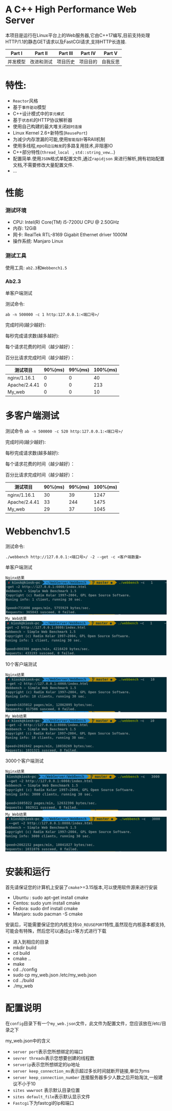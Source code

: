 # A C++ High Performance Web Server

本项目是运行在Linux平台上的Web服务器,它由C++17编写,目前支持处理HTTP/1.1的静态GET请求以及FastCGI请求,支持HTTP长连接.

| Part Ⅰ   | Part Ⅱ     | Part Ⅲ   | Part Ⅳ   | Part V   |
| -------- | ---------- | -------- | -------- | -------- |
| 并发模型 | 改进和测试 | 项目历史 | 项目目的 | 自我反思 |

# 特性:


- `Reactor`风格
- 基于`事件驱动`模型
- C++设计模式中的`享元模式`
- 基于`状态机`的HTTP协议解析器
 - 使用自己构建的最大堆关闭`超时连接`
- Linux Kernel 2.6+新特性(`ReusePort`)
-  为减少内存泄漏的可能,使用`智能指针`等RAII机制
- 使用多线程,epoll`边沿触发`的多路复用技术,非阻塞IO
- C++部分特性(`thread_local ` , `std::string_vew`...)
- 配置简单.使用`JSON`格式单配置文件,通过`rapidjson` 来进行解析,拥有初始配置文档,不需要修改大量配置文件.
- ...

# 性能
###  测试环境


  - CPU: Intel(R) Core(TM) i5-7200U CPU @ 2.50GHz
  -  内存: 12GiB
  -  网卡:	RealTek RTL-8169 Gigabit Ethernet driver 1000M
  - 操作系统: Manjaro Linux

  ### 测试工具


使用工具: `ab2.3`和`Webbench1.5`

### Ab2.3

单客户端测试
 
 测试命令:

`ab -n 500000 -c 1 http:127.0.0.1:<端口号>/`

完成时间(越少越好):

每秒完成请求数(越多越好):

每个请求花费的时间（越少越好）：

百分比请求完成时间（越少越好）：


| 测试项目      | 90%(ms) | 99%(ms) | 100%(ms) |
| ------------- | ------- | ------- | -------- |
| nginx/1.16.1  | 0       | 0       | 40       |
| Apache/2.4.41 | 0       | 0       | 213      |
| My_web        | 0       | 0       | 10       |


# 多客户端测试

测试命令
`ab -n 500000 -c 520 http:127.0.0.1:<端口号>/
`

完成时间(越少越好):

每秒完成请求数(越多越好):

每个请求花费的时间（越少越好）：

百分比请求完成时间（越少越好）：

| 测试项目      | 90%(ms) | 99%(ms) | 100%(ms) |
| ------------- | ------- | ------- | -------- |
| nginx/1.16.1  | 30      | 39      | 1247     |
| Apache/2.4.41 | 33      | 244     | 1475     |
| My_web        | 29      | 37      | 1045     |

# Webbenchv1.5


测试命令:

`./webbench http://127.0.0.1:<端口号>/ -2 --get -c <客户端数量>`

单客户端测试

`Nginx结果`
![image](https://github.com/LhdDream/my_web/blob/master/my_web/img/Web1a.png)
`My_Web结果`
![image](https://github.com/LhdDream/my_web/blob/master/my_web/img/Web2a.png)

10个客户端测试

`Nginx结果`
![image](https://github.com/LhdDream/my_web/blob/master/my_web/img/Web1b.png)
`My_Web结果`
![image](https://github.com/LhdDream/my_web/blob/master/my_web/img/Web2b.png)

3000个客户端测试


`Nginx结果`
![image](https://github.com/LhdDream/my_web/blob/master/my_web/img/Web1c.png)
`My_Web结果`
![image](https://github.com/LhdDream/my_web/blob/master/my_web/img/Web2c.png)

# 安装和运行

首先请保证您的计算机上安装了`cmake`>=3.15版本,可以使用软件源来进行安装


- Ubuntu  : sudo apt-get install  cmake 
- Centos: sudo yum install cmake 
- Fedora: sudo dnf install cmake 
- Manjaro: sudo pacman -S cmake

安装后，可能需要保证您的内核支持`SO_REUSEPORT`特性,虽然现在内核基本都支持,可能会有特殊，然后您可以通过`git`等方式进行下载
- 进入到相应的目录
- mkdir build
- cd build
- cmake ..
- make
- cd ../config
- sudo cp my_web.json /etc/my_web.json
- cd ../build
- ./my_web


# 配置说明


在`config`目录下有一个`my_web.json`文件，此文件为配置文件，您应该放在/etc/目录之下

my_web.json中的含义

- `server port`表示您所想绑定的端口
-  `sevrer threads`表示您想要创建的线程数
-  `serverip`表示您所想绑定的ip地址
- `server keep_connection_ms`表示超过多长时间就断开链接,单位为ms
- `server keep_connection_number` 连接服务器多少人数之后开始淘汰,一般建议不小于10
- `sites wwwroot` 表示默认目录位置
- `sites default_file`表示默认显示文件
- `Fastcgi`下为fastcgi的ip和端口

